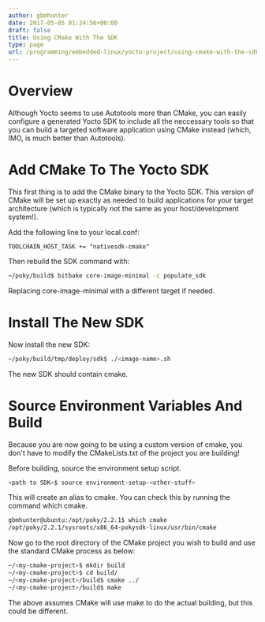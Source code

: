 ```yaml
---
author: gbmhunter
date: 2017-05-05 01:24:56+00:00
draft: false
title: Using CMake With The SDK
type: page
url: /programming/embedded-linux/yocto-project/using-cmake-with-the-sdk
---
```


# Overview

Although Yocto seems to use Autotools more than CMake, you can easily configure a generated Yocto SDK to include all the neccessary tools so that you can build a targeted software application using CMake instead (which, IMO, is much better than Autotools).

# Add CMake To The Yocto SDK

This first thing is to add the CMake binary to the Yocto SDK. This version of CMake will be set up exactly as needed to build applications for your target architecture (which is typically not the same as your host/development system!).

Add the following line to your local.conf:

```
TOOLCHAIN_HOST_TASK += "nativesdk-cmake"
```

Then rebuild the SDK command with:

```sh    
~/poky/build$ bitbake core-image-minimal -c populate_sdk
```

Replacing core-image-minimal with a different target if needed.

# Install The New SDK

Now install the new SDK:

```sh    
~/poky/build/tmp/deploy/sdk$ ./<image-name>.sh
```

The new SDK should contain cmake.

# Source Environment Variables And Build

Because you are now going to be using a custom version of cmake, you don't have to modify the CMakeLists.txt of the project you are building!

Before building, source the environment setup script.

```sh    
<path to SDK>$ source environment-setup-<other-stuff>
```

This will create an alias to cmake. You can check this by running the command which cmake.

```sh    
gbmhunter@ubuntu:/opt/poky/2.2.1$ which cmake
/opt/poky/2.2.1/sysroots/x86_64-pokysdk-linux/usr/bin/cmake
```

Now go to the root directory of the CMake project you wish to build and use the standard CMake process as below:

```sh    
~/<my-cmake-project>$ mkdir build
~/<my-cmake-project>$ cd build/
~/<my-cmake-project>/build$ cmake ../
~/<my-cmake-project>/build$ make 
```

The above assumes CMake will use make to do the actual building, but this could be different.

